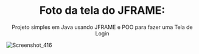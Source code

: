 <h1 align="center">Foto da tela do JFRAME:</h1>
<p align="center">Projeto simples em Java usando JFRAME e POO para fazer uma Tela de Login</p>

![Screenshot_416](https://user-images.githubusercontent.com/63823875/95530082-4963b800-09b3-11eb-81eb-a62b896d6896.png)
